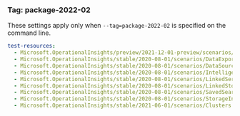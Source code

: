 ### Tag: package-2022-02

These settings apply only when `--tag=package-2022-02` is specified on the command line.

``` yaml $(tag) == 'package-2022-02'
test-resources:
  - Microsoft.OperationalInsights/preview/2021-12-01-preview/scenarios/Workspaces.yaml
  - Microsoft.OperationalInsights/stable/2020-08-01/scenarios/DataExports.yaml
  - Microsoft.OperationalInsights/stable/2020-08-01/scenarios/DataSources.yaml
  - Microsoft.OperationalInsights/stable/2020-08-01/scenarios/IntelligencePacks.yaml
  - Microsoft.OperationalInsights/stable/2020-08-01/scenarios/LinkedServices.yaml
  - Microsoft.OperationalInsights/stable/2020-08-01/scenarios/LinkedStorageAccounts.yaml
  - Microsoft.OperationalInsights/stable/2020-08-01/scenarios/SavedSearches.yaml
  - Microsoft.OperationalInsights/stable/2020-08-01/scenarios/StorageInsightConfigs.yaml
  - Microsoft.OperationalInsights/stable/2021-06-01/scenarios/Clusters.yaml
```